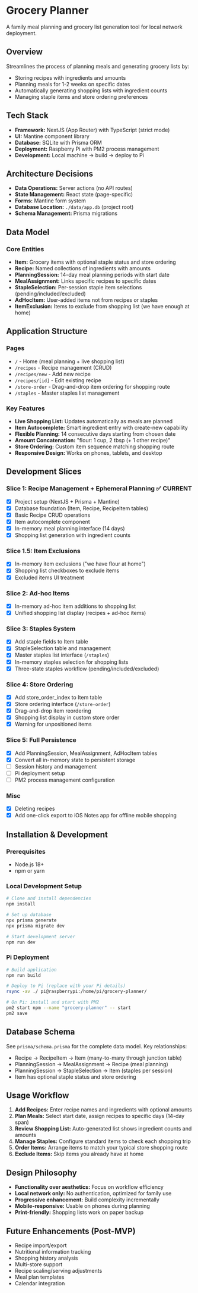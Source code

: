 # Grocery Planner

A family meal planning and grocery list generation tool for local network deployment.

## Overview

Streamlines the process of planning meals and generating grocery lists by:
- Storing recipes with ingredients and amounts
- Planning meals for 1-2 weeks on specific dates
- Automatically generating shopping lists with ingredient counts
- Managing staple items and store ordering preferences

## Tech Stack

- **Framework:** NextJS (App Router) with TypeScript (strict mode)
- **UI:** Mantine component library
- **Database:** SQLite with Prisma ORM
- **Deployment:** Raspberry Pi with PM2 process management
- **Development:** Local machine → build → deploy to Pi

## Architecture Decisions

- **Data Operations:** Server actions (no API routes)
- **State Management:** React state (page-specific)
- **Forms:** Mantine form system
- **Database Location:** `./data/app.db` (project root)
- **Schema Management:** Prisma migrations

## Data Model

### Core Entities
- **Item:** Grocery items with optional staple status and store ordering
- **Recipe:** Named collections of ingredients with amounts
- **PlanningSession:** 14-day meal planning periods with start date
- **MealAssignment:** Links specific recipes to specific dates
- **StapleSelection:** Per-session staple item selections (pending/included/excluded)
- **AdHocItem:** User-added items not from recipes or staples
- **ItemExclusion:** Items to exclude from shopping list (we have enough at home)

## Application Structure

### Pages
- `/` - Home (meal planning + live shopping list)
- `/recipes` - Recipe management (CRUD)
- `/recipes/new` - Add new recipe
- `/recipes/[id]` - Edit existing recipe
- `/store-order` - Drag-and-drop item ordering for shopping route
- `/staples` - Master staples list management

### Key Features
- **Live Shopping List:** Updates automatically as meals are planned
- **Item Autocomplete:** Smart ingredient entry with create-new capability
- **Flexible Planning:** 14 consecutive days starting from chosen date
- **Amount Concatenation:** "flour: 1 cup, 2 tbsp (+ 1 other recipe)"
- **Store Ordering:** Custom item sequence matching shopping route
- **Responsive Design:** Works on phones, tablets, and desktop

## Development Slices

### Slice 1: Recipe Management + Ephemeral Planning ✅ CURRENT
- [x] Project setup (NextJS + Prisma + Mantine)
- [x] Database foundation (Item, Recipe, RecipeItem tables)
- [x] Basic Recipe CRUD operations
- [x] Item autocomplete component
- [x] In-memory meal planning interface (14 days)
- [x] Shopping list generation with ingredient counts

### Slice 1.5: Item Exclusions
- [x] In-memory item exclusions ("we have flour at home")
- [x] Shopping list checkboxes to exclude items
- [x] Excluded items UI treatment

### Slice 2: Ad-hoc Items
- [x] In-memory ad-hoc item additions to shopping list
- [x] Unified shopping list display (recipes + ad-hoc items)

### Slice 3: Staples System
- [x] Add staple fields to Item table
- [x] StapleSelection table and management
- [x] Master staples list interface (`/staples`)
- [x] In-memory staples selection for shopping lists
- [x] Three-state staples workflow (pending/included/excluded)

### Slice 4: Store Ordering
- [x] Add store_order_index to Item table
- [x] Store ordering interface (`/store-order`)
- [x] Drag-and-drop item reordering
- [x] Shopping list display in custom store order
- [x] Warning for unpositioned items

### Slice 5: Full Persistence
- [x] Add PlanningSession, MealAssignment, AdHocItem tables
- [x] Convert all in-memory state to persistent storage
- [ ] Session history and management
- [ ] Pi deployment setup
- [ ] PM2 process management configuration

### Misc
- [x] Deleting recipes
- [x] Add one-click export to iOS Notes app for offline mobile shopping

## Installation & Development

### Prerequisites
- Node.js 18+
- npm or yarn

### Local Development Setup
```bash
# Clone and install dependencies
npm install

# Set up database
npx prisma generate
npx prisma migrate dev

# Start development server
npm run dev
```

### Pi Deployment
```bash
# Build application
npm run build

# Deploy to Pi (replace with your Pi details)
rsync -av ./ pi@raspberrypi:/home/pi/grocery-planner/

# On Pi: install and start with PM2
pm2 start npm --name "grocery-planner" -- start
pm2 save
```

## Database Schema

See `prisma/schema.prisma` for the complete data model. Key relationships:
- Recipe → RecipeItem → Item (many-to-many through junction table)
- PlanningSession → MealAssignment → Recipe (meal planning)
- PlanningSession → StapleSelection → Item (staples per session)
- Item has optional staple status and store ordering

## Usage Workflow

1. **Add Recipes:** Enter recipe names and ingredients with optional amounts
2. **Plan Meals:** Select start date, assign recipes to specific days (14-day span)
3. **Review Shopping List:** Auto-generated list shows ingredient counts and amounts
4. **Manage Staples:** Configure standard items to check each shopping trip
5. **Order Items:** Arrange items to match your typical store shopping route
6. **Exclude Items:** Skip items you already have at home

## Design Philosophy

- **Functionality over aesthetics:** Focus on workflow efficiency
- **Local network only:** No authentication, optimized for family use
- **Progressive enhancement:** Build complexity incrementally
- **Mobile-responsive:** Usable on phones during planning
- **Print-friendly:** Shopping lists work on paper backup

## Future Enhancements (Post-MVP)

- Recipe import/export
- Nutritional information tracking
- Shopping history analysis
- Multi-store support
- Recipe scaling/serving adjustments
- Meal plan templates
- Calendar integration